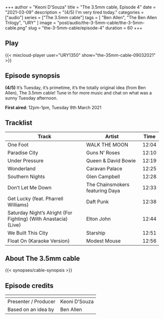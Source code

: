 +++
author = "Keoni D'Souza"
title = "The 3.5mm cable, Episode 4"
date = "2021-03-09"
description = "(4/5) I'm very tired today."
categories = ["audio"]
series = ["The 3.5mm cable"]
tags = [
    "Ben Allen",
    "The Ben Allen Trilogy",
    "URY"
]
image = "post/audio/the-3-5mm-cable/the-3-5mm-cable.png"
slug = "the-3-5mm-cable/episode-4"
duration = 60
+++

## Play

{{< mixcloud-player user="URY1350" show="the-35mm-cable-09032021" >}}

## Episode synopsis

**(4/5)** It’s Tuesday, it’s primetime, it’s the totally original idea (from Ben Allen), The 3.5mm cable! Tune in for more music and chat on what was a sunny Tuesday afternoon.

**First aired**: 12pm-1pm, Tuesday 9th March 2021

## Tracklist

| Track | Artist | Time |
| --- | --- | --- |
| One Foot | WALK THE MOON | 12:04 |
| Paradise City | Guns N’ Roses | 12:10 |
| Under Pressure | Queen & David Bowie | 12:19 |
| Wonderland | Caravan Palace | 12:25 |
| Southern Nights | Glen Campbell | 12:28 |
| Don’t Let Me Down | The Chainsmokers featuring Daya | 12:33 |
| Get Lucky (feat. Pharrell Williams) | Daft Punk | 12:38 |
| Saturday Night’s Alright (For Fighting) (With Anastacia) (Live) | Elton John | 12:44 |
| We Built This City | Starship | 12:51 |
| Float On (Karaoke Version) | Modest Mouse | 12:56 |

## About The 3.5mm cable

{{< synopses/cable-synopsis >}}

## Episode credits

| []() | []() |
| --- | --- |
| Presenter / Producer | Keoni D’Souza |
| Based on an idea by | Ben Allen |